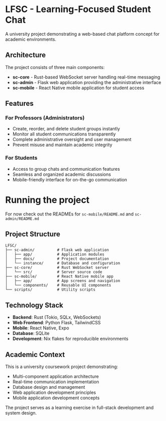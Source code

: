 # LFSC - Learning-Focused Student Chat

A university project demonstrating a web-based chat platform concept for academic environments. 

## Architecture

The project consists of three main components:

- **sc-core** - Rust-based WebSocket server handling real-time messaging
- **sc-admin** - Flask web application providing the administrative interface
- **sc-mobile** - React Native mobile application for student access

## Features

### For Professors (Administrators)
- Create, reorder, and delete student groups instantly
- Monitor all student communications transparently
- Complete administrative oversight and user management
- Prevent misuse and maintain academic integrity

### For Students
- Access to group chats and communication features
- Seamless and organized academic discussions
- Mobile-friendly interface for on-the-go communication

# Running the project
For now check out the READMEs for `sc-mobile/README.md` and `sc-admin/README.md`


## Project Structure

```
LFSC/
├── sc-admin/          # Flask web application
│   ├── app/           # Application modules
│   ├── docs/          # Project documentation
│   └── instance/      # Database and configuration
├── sc-core/           # Rust WebSocket server
│   └── src/           # Server source code
├── sc-mobile/         # React Native mobile app
│   ├── app/           # App screens and navigation
│   └── components/    # Reusable UI components
└── scripts/           # Utility scripts
```

## Technology Stack

- **Backend**: Rust (Tokio, SQLx, WebSockets)
- **Web Frontend**: Python Flask, TailwindCSS
- **Mobile**: React Native, Expo
- **Database**: SQLite
- **Development**: Nix flakes for reproducible environments

## Academic Context

This is a university coursework project demonstrating:
- Multi-component application architecture
- Real-time communication implementation
- Database design and management
- Web application development principles
- Mobile application development concepts

The project serves as a learning exercise in full-stack development and system design.
